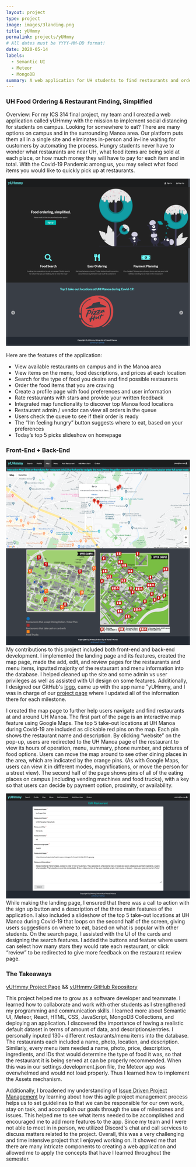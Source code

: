 ```yaml
---
layout: project
type: project
image: images/3landing.png
title: yUHmmy
permalink: projects/yUHmmy
# All dates must be YYYY-MM-DD format!
date: 2020-05-14
labels:
  - Semantic UI
  - Meteor
  - MongoDB
summary: A web application for UH students to find restaurants and order food
---
```


### UH Food Ordering & Restaurant Finding, Simplified

Overview: For my ICS 314 final project, my team and I created a web application called yUHmmy with the mission to implement social distancing for students on campus. Looking for somewhere to eat? There are many options on campus and in the surrounding Manoa area. Our platform puts them all in a single site and eliminates in-person and in-line waiting for customers by automating the process. Hungry students never have to wonder what restaurants are near UH, what food items are being sold at each place, or how much money they will have to pay for each item and in total. With the Covid-19 Pandemic among us, you may select what food items you would like to quickly pick up at restaurants.

<img class="ui rounded image" src="../images/3landing.png">

Here are the features of the application:

* View available restaurants on campus and in the Manoa area
* View items on the menu, food descriptions, and prices at each location
* Search for the type of food you desire and find possible restaurants
* Order the food items that you are craving
* Create a profile page with food preferences and user information
* Rate restaurants with stars and provide your written feedback
* Integrated map functionality to discover top Manoa food locations
* Restaurant admin / vendor can view all orders in the queue
* Users check the queue to see if their order is ready
* The “I’m feeling hungry” button suggests where to eat, based on your preferences
* Today’s top 5 picks slideshow on homepage

### Front-End + Back-End
<img class="ui medium right floated rounded image" src="../images/3map.png"> My contributions to this project included both front-end and back-end development. I implemented the landing page and its features, created the map page, made the add, edit, and review pages for the restaurants and menu items, inputted majority of the restaurant and menu information into the database. I helped cleaned up the site and some admin vs user privileges as well as assisted with UI design on some features. Additionally, I designed our GitHub's [logo](https://github.com/yuhmmy), came up with the app name "yUHmmy, and I was in charge of our [project page](https://yuhmmy.github.io/) where I updated all of the information there for each milestone. 

I created the map page to further help users navigate and find restaurants at and around UH Manoa. The first part of the page is an interactive map feature using Google Maps. The top 5 take-out locations at UH Manoa during Covid-19 are included as clickable red pins on the map. Each pin shows the restaurant name and description. By clicking “website” on the pop-up, users are redirected to the UH Manoa page of the restaurant to view its hours of operation, menu, summary, phone number, and pictures of food options. Users can move the map around to see other dining places in the area, which are indicated by the orange pins. (As with Google Maps, users can view it in different modes, magnifications, or move the person for a street view). The second half of the page shows pins of all of the eating places on campus (including vending machines and food trucks), with a key so that users can decide by payment option, proximity, or availability.

<img class="ui medium left floated rounded image" src="../images/3editrestaurant.png">While making the landing page, I ensured that there was a call to action with the sign up button and a description of the three main features of the application. I also included a slideshow of the top 5 take-out locations at UH Manoa during Covid-19 that loops on the second half of the screen, giving users suggestions on where to eat, based on what is popular with other students. On the search page, I assisted with the UI of the cards and designing the search features. I added the buttons and feature where users can select how many stars they would rate each restaurant, or click “review” to be redirected to give more feedback on the restaurant review page. 

### The Takeaways
<a href="https://yuhmmy.github.io/"><i class="large github icon"></i>yUHmmy Project Page</a> && <a href="https://github.com/yuhmmy"><i class="large github icon"></i> yUHmmy GitHub Repository</a>

This project helped me to grow as a software developer and teammate. I learned how to collaborate and work with other students as I strengthened my programming and communication skills. I learned more about Semantic UI, Meteor, React, HTML, CSS, JavaScript, MongoDB Collections, and deploying an application. I discovered the importance of having a realistic default dataset in terms of amount of data, and descriptions/entries. I personally inputed 130+ different restaurants/menu items into the database. The restaurants each included a name, photo, location, and description. Similarly, every menu item needed a name, photo, price, description, ingredients, and IDs that would determine the type of food it was, so that the restaurant it is being served at can be properly recommended. When this was in our settings.development.json file, the Meteor app was overwhelmed and would not load properly. Thus I learned how to implement the Assets mechanism.

Additionally, I broadened my understanding of [Issue Driven Project Management](http://courses.ics.hawaii.edu/ics314s20/morea/project-management/reading-guidelines-idpm.html) by learning about how this agile project management process helps us to set guidelines to that we can be responsible for our own work, stay on task, and accomplish our goals through the use of milestones and issues. This helped me to see what items needed to be accomplished and encouraged me to add more features to the app. Since my team and I were not able to meet in in person, we utilized Discord's chat and call services to discuss matters related to the project. Overall, this was a very challenging and time intensive project that I enjoyed working on. It showed me that there are many intricate components to creating a web application and allowed me to apply the concepts that have I learned throughout the semester.

